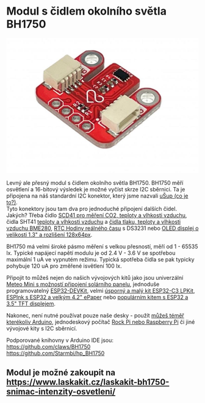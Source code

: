 # Modul s čidlem okolního světla BH1750

![TOP strana modulu s BH1750](https://github.com/LaskaKit/BH1750-Ambient-Light-Sensor/blob/main/img/1.JPG)

Levný ale přesný modul s čidlem okolního světla BH1750. BH1750 měří osvětlení a 16-bitový výsledek je možné vyčíst skrze I2C sběrnici. Ta je připojena na náš standardní I2C konektor, který jsme nazvali [uŠup (co je to?)](https://blog.laskakit.cz/predstavujeme-univerzalni-konektor-pro-propojeni-modulu-a-cidel-%ce%bcsup/).</br>
Tyto konektory jsou tam dva pro jednoduché připojení dalších čidel. Jakých? Třeba čidlo [SCD41 pro měření CO2, teploty a vlhkosti vzduchu](https://www.laskakit.cz/laskakit-scd41-senzor-co2--teploty-a-vlhkosti-vzduchu/), čidla SHT41 [teploty a vlhkosti vzduchu](https://www.laskakit.cz/laskakit-sht40-senzor-teploty-a-vlhkosti-vzduchu/) a [čidla tlaku, teploty a vlhkosti vzduchu BME280](https://www.laskakit.cz/arduino-senzor-tlaku--teploty-a-vlhkosti-bme280/), [RTC Hodiny reálného času](https://www.laskakit.cz/laskakit-ds3231-orig--rtc-hodiny-realneho-casu/) s DS3231 nebo [OLED displej o velikosti 1.3" a rozlišení 128x64px](https://www.laskakit.cz/laskakit-oled-displej-128x64-1-3--i2c/?variantId=11903).

BH1750 má velmi široké pásmo měření s velkou přesností, měří od 1 - 65535 lx. Typické napájecí napětí modulu je od 2.4 V - 3.6 V se spotřebou maximální 1 uA ve vypnutém režimu. Typická spotřeba čidla se pak typicky pohybuje 120 uA pro změřené isvětlení 100 lx.

Připojit to můžeš nejen do našich vývojových kitů jako jsou univerzální [Meteo Mini s možností připojení solárního panelu](https://www.laskakit.cz/laskakit-meteo-mini/?variantId=10473), jednoduše programovatelný [ESP32-DEVKit](https://www.laskakit.cz/laskakit-esp32-devkit/?variantId=11481), velmi [úsporný a malý kit ESP32-C3 LPKit](https://www.laskakit.cz/laskkit-esp-12-board/?variantId=10482), [ESPInk s ESP32 a velkým 4.2" ePaper](https://www.laskakit.cz/laskakit-espink-42-esp32-e-paper-pcb-antenna/?variantId=11400) nebo [populárním kitem s ESP32 a 3.5" TFT displejem](https://www.laskakit.cz/laskakit-espd-35-esp32-3-5-tft-ili9488-touch/?variantId=12158). 

Nakonec, není nutné používat pouze naše desky - použít [můžeš téměř kterékoliv Arduino](https://www.laskakit.cz/arduino-2/), jednodeskový počítač [Rock Pi nebo Raspberry Pi](https://www.laskakit.cz/mini-pc/) či jiné vývojové kity s I2C sběrnicí.

Podporované knihovny v Arduino IDE jsou:</br>
https://github.com/claws/BH1750</br>
https://github.com/Starmbi/hp_BH1750</br>

## Modul je možné zakoupit na https://www.laskakit.cz/laskakit-bh1750-snimac-intenzity-osvetleni/
